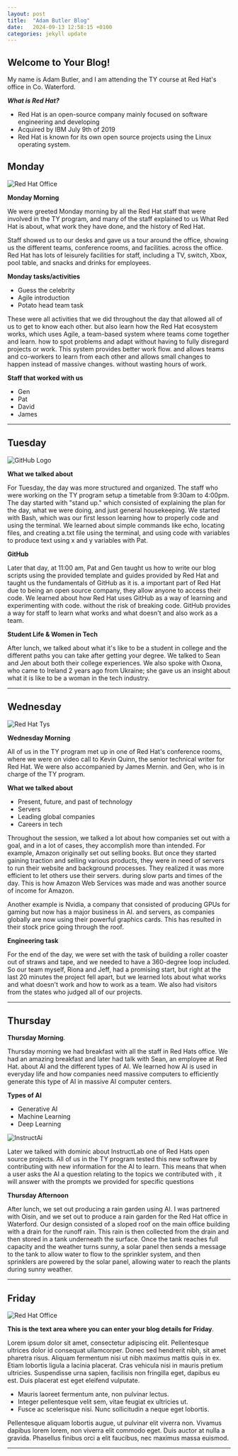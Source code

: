 ```yaml
---
layout: post
title:  "Adam Butler Blog"
date:   2024-09-13 12:58:15 +0100
categories: jekyll update
---
```


## Welcome to Your Blog!
My name is Adam Butler, and I am attending the TY course at Red Hat's office in Co. Waterford.

**_What is Red Hat?_**
* Red Hat is an open-source company mainly focused on software engineering and developing
* Acquired by IBM July 9th of 2019
* Red Hat is known for its own open source projects using the Linux operating system.


## Monday
![Red Hat Office](https://ctsgroup.ie/images/made/images/uploads/clients/IMG_0606_960_550_s_c1.JPG "Red Hat Waterford")

**Monday Morning**

We were greeted Monday morning by all the Red Hat staff that were involved in the TY program, and many of the staff explained to us
What Red Hat is about, what work they have done, and the history of Red Hat.

Staff showed us to our desks and gave us a tour around the office, showing us the different teams, conference rooms, and facilities.
across the office. Red Hat has lots of leisurely facilities for staff, including a TV, switch, Xbox, pool table, and snacks and drinks for employees. 

**Monday tasks/activities**

* Guess the celebrity
* Agile introduction
* Potato head team task

These were all activities that we did throughout the day that allowed all of us to get to know each other.
but also learn how the Red Hat ecosystem works, which uses Agile, a team-based system where teams come together and learn.
how to spot problems and adapt without having to fully disregard projects or work. This system provides better work flow.
and allows teams and co-workers to learn from each other and allows small changes to happen instead of massive changes.
without wasting hours of work.

**Staff that worked with us**
* Gen 
* Pat
* David 
* James

---
## Tuesday
![GitHub Logo](https://www.lffl.org/wp-content/uploads/2018/06/github.jpeg)

**What we talked about**

For Tuesday, the day was more structured and organized. The staff who were working on the TY program setup a timetable from 9:30am to 4:00pm. The day started with "stand up."
which consisted of explaining the plan for the day, what we were doing, and just general housekeeping. We started with Bash, which was our first lesson learning how to properly code and using the terminal.
We learned about simple commands like echo, locating files, and creating a.txt file using the terminal, and using code with variables to produce text using x and y variables with Pat.

**GitHub**

Later that day, at 11:00 am, Pat and Gen taught us how to write our blog scripts using the provided template and guides provided by Red Hat and taught us the fundamentals of GitHub as it is.
a important part of Red Hat due to being an open source company, they allow anyone to access their code. We learned about how Red Hat uses GitHub as a way of learning and experimenting with code.
without the risk of breaking code. GitHub provides a way for staff to learn what works and what doesn't and also work as a team.

**Student Life & Women in Tech**

After lunch, we talked about what it's like to be a student in college and the different paths you can take after getting your degree. We talked to Sean and Jen about both their college experiences.
We also spoke with Oxona, who came to Ireland 2 years ago from Ukraine; she gave us an insight about what it is like to be a woman in the tech industry.



---
## Wednesday
![Red Hat Tys](https://www.adrianseglobal.com/assets/p1_i4.png)



**Wednesday Morning**

All of us in the TY program met up in one of Red Hat's conference rooms, where we were on video call to Kevin Quinn, the senior technical writer for Red Hat. We were also accompanied by James Mernin. and Gen, who is in charge of the TY program.

**What we talked about**

* Present, future, and past of technology
* Servers
* Leading global companies
* Careers in tech

Throughout the session, we talked a lot about how companies set out with a goal, and in a lot of cases, they accomplish more than intended. For example, Amazon originally set out selling books. But once they started gaining traction and selling various products, they were in need of servers to run their website and background processes. They realized it was more efficient to let others use their servers. during slow parts and times of the day. This is how Amazon Web Services was made and was another source of income for Amazon.

Another example is Nvidia, a company that consisted of producing GPUs for gaming but now has a major business in AI. and servers, as companies globally are now using their powerful graphics cards. This has resulted in their stock price going through the roof.

**Engineering task**

For the end of the day, we were set with the task of building a roller coaster out of straws and tape, and we needed to have a 360-degree loop included. So our team myself, Riona and Jeff, had a promising start, but right at the last 20 minutes the project fell apart, but we learned lots about what works and what doesn't work and how to work as a team. We also had visitors from the states who judged all of our projects.


---
## Thursday

**Thursday Morning**.

Thursday morning we had breakfast with all the staff in Red Hats office. We had an amazing breakfast and later had talk with Sean, an employee at Red Hat. about AI and the different types of AI. We learned how AI is used in everyday life and how companies need massive computers to efficiently generate this type of AI in massive AI computer centers.

**Types of AI**
* Generative AI
* Machine Learning
* Deep Learning

![InstructAi](https://i0.wp.com/livingopensource.org/wp-content/uploads/2024/05/instructlab-banner-1.png?fit=480%2C252&ssl=1)

Later we talked with dominic about InstructLab one of Red Hats open source projects. All of us in the TY program tested this new software by contributing with new information for the AI to learn. This means that when a user asks the AI a question relating to the topics we contributed with , it will answer with the prompts we provided for specific questions

**Thursday Afternoon**

After lunch, we set out producing a rain garden using AI. I was partnered with Oisin, and we set out to produce a rain garden for the Red Hat office in Waterford. Our design consisted of a sloped roof on the main office building with a drain for the runoff rain. This rain is then collected from the drain and then stored in a tank underneath the surface. Once the tank reaches full capacity and the weather turns sunny, a solar panel then sends a message to the tank to allow water to flow to the sprinkler system, and then sprinklers are powered by the solar panel, allowing water to reach the plants during sunny weather.

---
## Friday
![Red Hat Office](https://github.blog/wp-content/uploads/2023/10/Collaboration-DarkMode-2.png?resize=1200%2C630 "Github")

**This is the text area where you can enter your blog details for Friday**.

Lorem ipsum dolor sit amet, consectetur adipiscing elit. Pellentesque ultrices dolor id consequat ullamcorper. Donec sed hendrerit nibh, sit amet pharetra risus. Aliquam fermentum nisi ut nibh maximus mattis quis in ex. Etiam lobortis ligula a lacinia placerat. Cras vehicula nisi in mauris pretium ultricies. Suspendisse urna sapien, facilisis non fringilla eget, dapibus eu est. Duis placerat est eget eleifend vulputate. 

* Mauris laoreet fermentum ante, non pulvinar lectus. 
* Integer pellentesque velit sem, vitae feugiat ex ultricies ut. 
* Fusce ac scelerisque nisi. Nunc sollicitudin a neque eget lobortis. 

Pellentesque aliquam lobortis augue, ut pulvinar elit viverra non. Vivamus dapibus lorem lorem, non viverra elit commodo eget. Duis auctor at nulla a gravida. Phasellus finibus orci a elit faucibus, nec maximus massa euismod.

---

